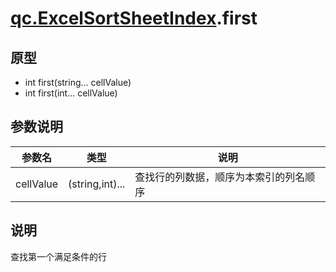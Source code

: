 # [qc.ExcelSortSheetIndex](ExcelSortSheetIndex.md).first

## 原型
* int first(string... cellValue)
* int first(int... cellValue)

## 参数说明
| 参数名 | 类型 | 说明 |
| ------------- | ------------- | -------------|
| cellValue | (string,int)... | 查找行的列数据，顺序为本索引的列名顺序 |

## 说明
查找第一个满足条件的行
